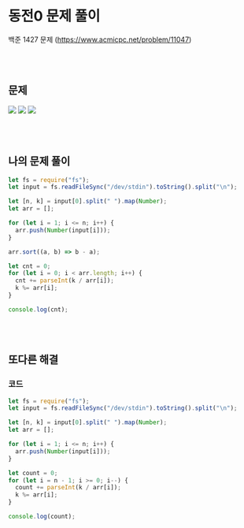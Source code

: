 # 동전0 문제 풀이

백준 1427 문제
(https://www.acmicpc.net/problem/11047)

<br/>
<br/>

## 문제

<a href="#"><img src="https://github.com/eunbaming/TIL_JS-CodingTest/assets/110072947/41fa05de-7c9d-4a67-90a0-ed8850f2455f"/></a>
<a href="#"><img src="https://github.com/eunbaming/TIL_JS-CodingTest/assets/110072947/44298ed4-b2d0-4485-a7b1-5dac75469978"/></a>
<a href="#"><img src="https://github.com/eunbaming/TIL_JS-CodingTest/assets/110072947/e11533ce-bd1d-4d4f-8b1a-694a76ddbd94"/></a>

<br/>
<br/>

## 나의 문제 풀이

```javascript
let fs = require("fs");
let input = fs.readFileSync("/dev/stdin").toString().split("\n");

let [n, k] = input[0].split(" ").map(Number);
let arr = [];

for (let i = 1; i <= n; i++) {
  arr.push(Number(input[i]));
}

arr.sort((a, b) => b - a);

let cnt = 0;
for (let i = 0; i < arr.length; i++) {
  cnt += parseInt(k / arr[i]);
  k %= arr[i];
}

console.log(cnt);
```

<br/>
<br/>

## 또다른 해결

### 코드

```javascript
let fs = require("fs");
let input = fs.readFileSync("/dev/stdin").toString().split("\n");

let [n, k] = input[0].split(" ").map(Number);
let arr = [];

for (let i = 1; i <= n; i++) {
  arr.push(Number(input[i]));
}

let count = 0;
for (let i = n - 1; i >= 0; i--) {
  count += parseInt(k / arr[i]);
  k %= arr[i];
}

console.log(count);
```
